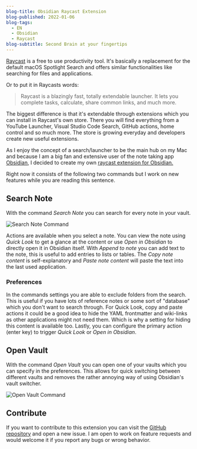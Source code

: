 ```yaml
---
blog-title: Obsidian Raycast Extension
blog-published: 2022-01-06
blog-tags:
  - EN
  - Obsidian
  - Raycast
blog-subtitle: Second Brain at your fingertips
---
```

 
[Raycast](https://www.raycast.com) is a free to use productivity tool. It's basically a replacement for the default macOS Spotlight Search and offers similar functionalities like searching for files and applications.

Or to put it in Raycasts words:
> Raycast is a blazingly fast, totally extendable launcher. It lets you complete tasks, calculate, share common links, and much more.

The biggest difference is that it's extendable through extensions which you can install in Raycast's own store. There you will find everything from a YouTube Launcher, Visual Studio Code Search, GitHub actions, home control and so much more. The store is growing everyday and developers create new useful extensions.

As I enjoy the concept of a search/launcher to be the main hub on my Mac and because I am a big fan and extensive user of the note taking app [Obsidian](https://obsidian.md), I decided to create my own [raycast extension for Obsidian.](https://www.raycast.com/marcjulian/obsidian)

Right now it consists of the following two commands but I work on new features while you are reading this sentence.

## Search Note
With the command *Search Note* you can search for every note in your vault. 

![Search Note Command](/images/search_note_06_01_2022.jpg)

Actions are available when you select a note. You can view the note using *Quick Look* to get a glance at the content or use *Open in Obsidian* to directly open it in Obsidian itself. With *Append to note* you can add text to the note, this is useful to add entries to lists or tables. The *Copy note content* is self-explanatory and *Paste note content* will paste the text into the last used application. 

### Preferences

In the commands settings you are able to exclude folders from the search. This is useful if you have lots of reference notes or some sort of "database" which you don't want to search through.
For Quick Look, copy and paste actions it could be a good idea to hide the YAML frontmatter and wiki-links as other applications might not need them. Which is why a setting for hiding this content is available too. Lastly, you can configure the primary action (enter key) to trigger *Quick Look* or *Open in Obsidian*.

## Open Vault

With the command *Open Vault* you can open one of your vaults which you can specify in the preferences. This allows for quick switching between different vaults and removes the rather annoying way of using Obsidian's vault switcher.

![Open Vault Command](/images/open_vault.jpg)

## Contribute

If you want to contribute to this extension you can visit the [GitHub repository](https://github.com/marcjulianschwarz/obsidian-raycast) and open a new issue.  I am open to work on feature requests and would welcome it if you report any bugs or wrong behavior. 